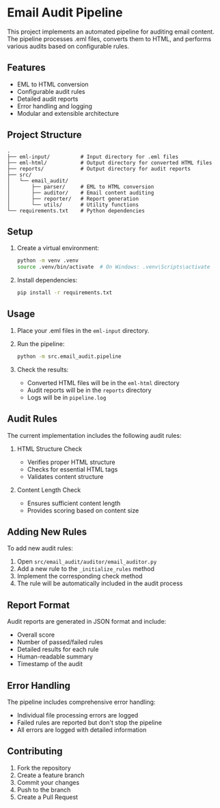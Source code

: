 # Email Audit Pipeline

This project implements an automated pipeline for auditing email content. The pipeline processes .eml files, converts them to HTML, and performs various audits based on configurable rules.

## Features

- EML to HTML conversion
- Configurable audit rules
- Detailed audit reports
- Error handling and logging
- Modular and extensible architecture

## Project Structure

```
.
├── eml-input/          # Input directory for .eml files
├── eml-html/           # Output directory for converted HTML files
├── reports/            # Output directory for audit reports
├── src/
│   └── email_audit/
│       ├── parser/     # EML to HTML conversion
│       ├── auditor/    # Email content auditing
│       ├── reporter/   # Report generation
│       └── utils/      # Utility functions
└── requirements.txt    # Python dependencies
```

## Setup

1. Create a virtual environment:
   ```bash
   python -m venv .venv
   source .venv/bin/activate  # On Windows: .venv\Scripts\activate
   ```

2. Install dependencies:
   ```bash
   pip install -r requirements.txt
   ```

## Usage

1. Place your .eml files in the `eml-input` directory.

2. Run the pipeline:
   ```bash
   python -m src.email_audit.pipeline
   ```

3. Check the results:
   - Converted HTML files will be in the `eml-html` directory
   - Audit reports will be in the `reports` directory
   - Logs will be in `pipeline.log`

## Audit Rules

The current implementation includes the following audit rules:

1. HTML Structure Check
   - Verifies proper HTML structure
   - Checks for essential HTML tags
   - Validates content structure

2. Content Length Check
   - Ensures sufficient content length
   - Provides scoring based on content size

## Adding New Rules

To add new audit rules:

1. Open `src/email_audit/auditor/email_auditor.py`
2. Add a new rule to the `_initialize_rules` method
3. Implement the corresponding check method
4. The rule will be automatically included in the audit process

## Report Format

Audit reports are generated in JSON format and include:

- Overall score
- Number of passed/failed rules
- Detailed results for each rule
- Human-readable summary
- Timestamp of the audit

## Error Handling

The pipeline includes comprehensive error handling:

- Individual file processing errors are logged
- Failed rules are reported but don't stop the pipeline
- All errors are logged with detailed information

## Contributing

1. Fork the repository
2. Create a feature branch
3. Commit your changes
4. Push to the branch
5. Create a Pull Request 